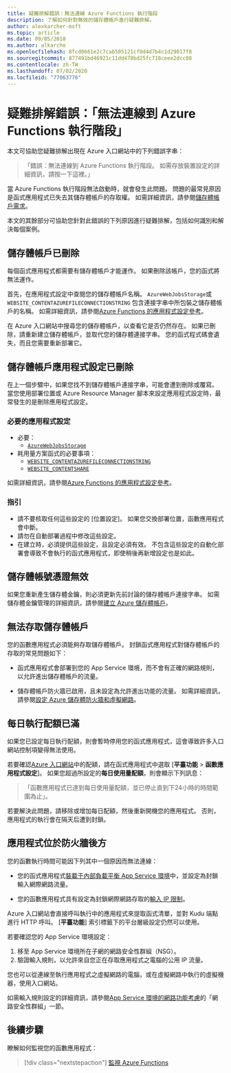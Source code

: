 ```yaml
---
title: 疑難排解錯誤：無法連線 Azure Functions 執行階段
description: 了解如何針對無效的儲存體帳戶進行疑難排解。
author: alexkarcher-msft
ms.topic: article
ms.date: 09/05/2018
ms.author: alkarche
ms.openlocfilehash: 8fcd0661e2c7cab505121cf0d4d7b4c1d29017f8
ms.sourcegitcommit: 877491bd46921c11dd478bd25fc718ceee2dcc08
ms.contentlocale: zh-TW
ms.lasthandoff: 07/02/2020
ms.locfileid: "77063776"
---
```

# <a name="troubleshoot-error-azure-functions-runtime-is-unreachable"></a>疑難排解錯誤：「無法連線到 Azure Functions 執行階段」

本文可協助您疑難排解出現在 Azure 入口網站中的下列錯誤字串：

> 「錯誤：無法連線到 Azure Functions 執行階段。 如需存放裝置設定的詳細資訊，請按一下這裡。」

當 Azure Functions 執行階段無法啟動時，就會發生此問題。 問題的最常見原因是函式應用程式已失去其儲存體帳戶的存取權。 如需詳細資訊，請參閱[儲存體帳戶需求](https://docs.microsoft.com/azure/azure-functions/functions-create-function-app-portal#storage-account-requirements)。

本文的其餘部分可協助您針對此錯誤的下列原因進行疑難排解，包括如何識別和解決每個案例。

## <a name="storage-account-was-deleted"></a>儲存體帳戶已刪除

每個函式應用程式都需要有儲存體帳戶才能運作。 如果刪除該帳戶，您的函式將無法運作。

首先，在應用程式設定中查閱您的儲存體帳戶名稱。 `AzureWebJobsStorage`或 `WEBSITE_CONTENTAZUREFILECONNECTIONSTRING` 包含連接字串中所包裝之儲存體帳戶的名稱。 如需詳細資訊，請參閱[Azure Functions 的應用程式設定參考](https://docs.microsoft.com/azure/azure-functions/functions-app-settings#azurewebjobsstorage)。

在 Azure 入口網站中搜尋您的儲存體帳戶，以查看它是否仍然存在。 如果已刪除，請重新建立儲存體帳戶，並取代您的儲存體連接字串。 您的函式程式碼會遺失，而且您需要重新部署它。

## <a name="storage-account-application-settings-were-deleted"></a>儲存體帳戶應用程式設定已刪除

在上一個步驟中，如果您找不到儲存體帳戶連接字串，可能會遭到刪除或覆寫。 當您使用部署位置或 Azure Resource Manager 腳本來設定應用程式設定時，最常發生的是刪除應用程式設定。

### <a name="required-application-settings"></a>必要的應用程式設定

* 必要：
    * [`AzureWebJobsStorage`](https://docs.microsoft.com/azure/azure-functions/functions-app-settings#azurewebjobsstorage)
* 耗用量方案函式的必要事項：
    * [`WEBSITE_CONTENTAZUREFILECONNECTIONSTRING`](https://docs.microsoft.com/azure/azure-functions/functions-app-settings)
    * [`WEBSITE_CONTENTSHARE`](https://docs.microsoft.com/azure/azure-functions/functions-app-settings)

如需詳細資訊，請參閱[Azure Functions 的應用程式設定參考](https://docs.microsoft.com/azure/azure-functions/functions-app-settings)。

### <a name="guidance"></a>指引

* 請不要核取任何這些設定的 [位置設定]。 如果您交換部署位置，函數應用程式會中斷。
* 請勿在自動部署過程中修改這些設定。
* 在建立時，必須提供這些設定，且設定必須有效。 不包含這些設定的自動化部署會導致不會執行的函式應用程式，即使稍後再新增設定也是如此。

## <a name="storage-account-credentials-are-invalid"></a>儲存體帳號憑證無效

如果您重新產生儲存體金鑰，則必須更新先前討論的儲存體帳戶連接字串。 如需儲存體金鑰管理的詳細資訊，請參閱[建立 Azure 儲存體帳戶](https://docs.microsoft.com/azure/storage/common/storage-create-storage-account)。

## <a name="storage-account-is-inaccessible"></a>無法存取儲存體帳戶

您的函數應用程式必須能夠存取儲存體帳戶。 封鎖函式應用程式對儲存體帳戶的存取的常見問題如下：

* 函式應用程式會部署到您的 App Service 環境，而不會有正確的網路規則，以允許進出儲存體帳戶的流量。

* 儲存體帳戶防火牆已啟用，且未設定為允許進出功能的流量。 如需詳細資訊，請參閱[設定 Azure 儲存體防火牆和虛擬網路](https://docs.microsoft.com/azure/storage/common/storage-network-security?toc=%2fazure%2fstorage%2ffiles%2ftoc.json)。

## <a name="daily-execution-quota-is-full"></a>每日執行配額已滿

如果您已設定每日執行配額，則會暫時停用您的函式應用程式，這會導致許多入口網站控制項變得無法使用。 

若要確認[Azure 入口網站](https://portal.azure.com)中的配額，請在函式應用程式中選取 [**平臺功能**  >  **函數應用程式設定**]。 如果您超過所設定的**每日使用量配額**，則會顯示下列訊息：

  > 「函數應用程式已達到每日使用量配額，並已停止直到下24小時的時間範圍為止」。

若要解決此問題，請移除或增加每日配額，然後重新開機您的應用程式。 否則，應用程式的執行會在隔天后遭到封鎖。

## <a name="app-is-behind-a-firewall"></a>應用程式位於防火牆後方

您的函數執行時間可能因下列其中一個原因而無法連線：

* 您的函式應用程式[裝載于內部負載平衡 App Service 環境](../app-service/environment/create-ilb-ase.md)中，並設定為封鎖輸入網際網路流量。

* 您的函數應用程式具有設定為封鎖網際網路存取的[輸入 IP 限制](functions-networking-options.md#inbound-ip-restrictions)。 

Azure 入口網站會直接呼叫執行中的應用程式來提取函式清單，並對 Kudu 端點進行 HTTP 呼叫。 [**平臺功能**] 索引標籤下的平台層級設定仍然可以使用。

若要確認您的 App Service 環境設定：
1. 移至 App Service 環境所在子網的網路安全性群組（NSG）。
1. 驗證輸入規則，以允許來自您正在存取應用程式之電腦的公用 IP 流量。 
   
您也可以從連線至執行應用程式之虛擬網路的電腦，或在虛擬網路中執行的虛擬機器，使用入口網站。 

如需輸入規則設定的詳細資訊，請參閱[App Service 環境的網路功能考慮](https://docs.microsoft.com/azure/app-service/environment/network-info#network-security-groups)的「網路安全性群組」一節。

## <a name="next-steps"></a>後續步驟

瞭解如何監視您的函數應用程式：

> [!div class="nextstepaction"]
> [監視 Azure Functions](functions-monitoring.md)
